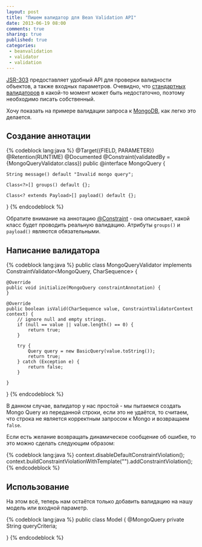 ```yaml
---
layout: post
title: "Пишем валидатор для Bean Validation API"
date: 2013-06-19 08:00
comments: true
sharing: true
published: true
categories:
 - beanvalidation
 - validator
 - validation
---
```

[JSR-303](http://jcp.org/en/jsr/detail?id=303) предоставляет удобный API для проверки валидности объектов, а также входных параметров. Очевидно, что [стандартных валидаторов](http://docs.oracle.com/javaee/6/tutorial/doc/gircz.html) в какой-то момент может быть недостаточно, поэтому необходимо писать собственный.

Хочу показать на примере валидации запроса к [MongoDB](http://www.mongodb.org/), как легко это делается.

## Создание аннотации

{% codeblock lang:java %}
@Target({FIELD, PARAMETER})
@Retention(RUNTIME)
@Documented
@Constraint(validatedBy = {MongoQueryValidator.class})
public @interface MongoQuery {

    String message() default "Invalid mongo query";

    Class<?>[] groups() default {};

    Class<? extends Payload>[] payload() default {};
}
{% endcodeblock %}

Обратите внимание на аннотацию [@Constraint](http://docs.oracle.com/javaee/7/api/javax/validation/Constraint.html) - она описывает, какой класс будет проводить реальную валидацию. Атрибуты `groups()` и `payload()` являются обязательными.

## Написание валидатора

{% codeblock lang:java %}
public class MongoQueryValidator implements ConstraintValidator<MongoQuery, CharSequence> {

    @Override
    public void initialize(MongoQuery constraintAnnotation) {
    }

    @Override
    public boolean isValid(CharSequence value, ConstraintValidatorContext context) {
        // ignore null and empty strings.
        if (null == value || value.length() == 0) {
            return true;
        }

        try {
            Query query = new BasicQuery(value.toString());
            return true;
        } catch (Exception e) {
            return false;
        }

    }
}
{% endcodeblock %}

В данном случае, валидатор у нас простой - мы пытаемся создать Mongo Query из переданной строки, если это не удаётся, то считаем, что строка не является корректным запросом к Mongo и возвращаем `false`.

Если есть желание возвращать динамическое сообщение об ошибке, то это можно сделать следующим образом:

{% codeblock lang:java %}
    context.disableDefaultConstraintViolation();
    context.buildConstraintViolationWithTemplate("<Custom error message>").addConstraintViolation();
{% endcodeblock %}

## Использование
На этом всё, теперь нам остаётся только добавить валидацию на нашу модель или входной параметр.

{% codeblock lang:java %}
public class Model {
    @MongoQuery
    private String queryCriteria;

}
{% endcodeblock %}
